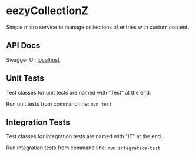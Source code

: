 # eezyCollectionZ
Simple micro service to manage collections of entries with custom content.

## API Docs
Swagger UI: [localhost](http://localhost:8080/swagger-ui/index.html)

## Unit Tests
Test classes for unit tests are named with "Test" at the end.

Run unit tests from command line: `mvn test`

## Integration Tests
Test classes for integration tests are named with "IT" at the end.

Run integration tests from command line: `mvn integration-test`
